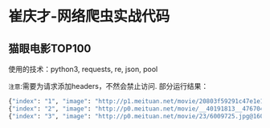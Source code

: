 # 崔庆才-网络爬虫实战代码
## 猫眼电影TOP100
使用的技术：python3, requests, re, json, pool

`注意`:需要为请求添加headers，不然会禁止访问.
部分运行结果：
```python
{"index": "1", "image": "http://p1.meituan.net/movie/20803f59291c47e1e116c11963ce019e68711.jpg@160w_220h_1e_1c", "title": "霸王别姬", "actor": "张国荣,张丰毅,巩俐", "time": "1993-01-01(中国香港)", "score": "9.6"}
{"index": "2", "image": "http://p0.meituan.net/movie/__40191813__4767047.jpg@160w_220h_1e_1c", "title": "肖申克的救赎", "actor": "蒂姆·罗宾斯,摩根·弗里曼,鲍勃·冈顿", "time": "1994-10-14(美国)", "score": "9.5"}
{"index": "3", "image": "http://p0.meituan.net/movie/23/6009725.jpg@160w_220h_1e_1c", "title": "罗马假日", "actor": "格利高利·派克,奥黛丽·赫本,埃迪·艾伯特", "time": "1953-09-02(美国)", "score": "9.1"}
```

